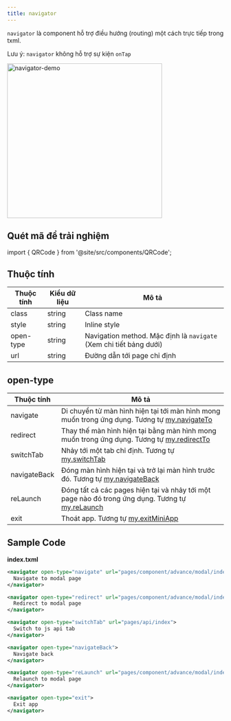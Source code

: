 ```yaml
---
title: navigator
---
```


`navigator` là component hỗ trợ điều hướng (routing) một cách trực tiếp trong txml.

Lưu ý: `navigator` không hỗ trợ sự kiện `onTap`

<img src="https://salt.tikicdn.com/ts/tiniapp/b7/4f/54/39db5e5146046a4e79a8492a92a0593d.png" width="360px" alt="navigator-demo"/>

## Quét mã để trải nghiệm

import { QRCode } from '@site/src/components/QRCode';

<QRCode page="pages/component/basic/navigator/index" />

<!-- ## Demo

import { Simulator } from '@site/src/components/Simulator';

<Simulator page="pages/component/basic/navigator/index" /> -->

## Thuộc tính

| Thuộc tính | Kiểu dữ liệu | Mô tả                                                              |
| ---------- | ------------ | ------------------------------------------------------------------ |
| class      | string       | Class name                                                         |
| style      | string       | Inline style                                                       |
| open-type  | string       | Navigation method. Mặc định là `navigate` (Xem chi tiết bảng dưới) |
| url        | string       | Đường dẫn tới page chỉ định                                        |

## open-type

| Thuộc tính   | Mô tả                                                                                                                                                     |
| ------------ | --------------------------------------------------------------------------------------------------------------------------------------------------------- |
| navigate     | Di chuyển từ màn hình hiện tại tới màn hình mong muốn trong ứng dụng. Tương tự [my.navigateTo](https://developers.tiki.vn/docs/api/ui/route/navigate-to)  |
| redirect     | Thay thế màn hình hiện tại bằng màn hình mong muốn trong ứng dụng. Tương tự [my.redirectTo](https://developers.tiki.vn/docs/api/ui/route/redirect-to)     |
| switchTab    | Nhảy tới một tab chỉ định. Tương tự [my.switchTab](https://developers.tiki.vn/docs/api/ui/route/switch-tab)                                               |
| navigateBack | Đóng màn hình hiện tại và trở lại màn hình trước đó. Tương tự [my.navigateBack](https://developers.tiki.vn/docs/api/ui/route/navigate-back)               |
| reLaunch     | Đóng tất cả các pages hiện tại và nhảy tới một page nào đó trong ứng dụng. Tương tự [my.reLaunch](https://developers.tiki.vn/docs/api/ui/route/re-launch) |
| exit         | Thoát app. Tương tự [my.exitMiniApp](https://developers.tiki.vn/docs/api/basic/exit-miniapp)                                                              |

## Sample Code

**index.txml**

```xml
<navigator open-type="navigate" url="pages/component/advance/modal/index">
  Navigate to modal page
</navigator>

<navigator open-type="redirect" url="pages/component/advance/modal/index">
  Redirect to modal page
</navigator>

<navigator open-type="switchTab" url="pages/api/index">
  Switch to js api tab
</navigator>

<navigator open-type="navigateBack">
  Navigate back
</navigator>

<navigator open-type="reLaunch" url="pages/component/advance/modal/index">
  Relaunch to modal page
</navigator>

<navigator open-type="exit">
  Exit app
</navigator>
```
